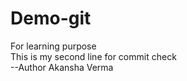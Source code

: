 # Demo-git
For learning purpose
<br>
This is my second line for commit check<br>
--Author Akansha Verma

